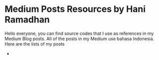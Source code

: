 # Medium Posts Resources by Hani Ramadhan

Hello everyone, you can find source codes that I use as references in my Medium Blog posts. All of the posts in my Medium use bahasa Indonesia. Here are the lists of my posts

* 
